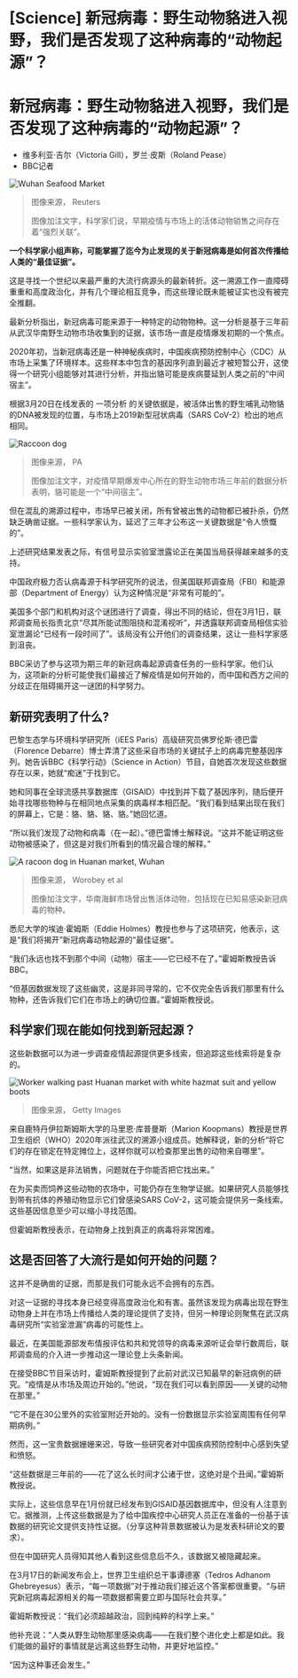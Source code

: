 # [Science] 新冠病毒：野生动物貉进入视野，我们是否发现了这种病毒的“动物起源”？

#  新冠病毒：野生动物貉进入视野，我们是否发现了这种病毒的“动物起源”？

  * 维多利亚·吉尔（Victoria Gill），罗兰·皮斯（Roland Pease） 
  * BBC记者 


![Wuhan Seafood Market](_111827420_hi059295836.jpg)

> 图像来源，  Reuters
>
> 图像加注文字，科学家们说，早期疫情与市场上的活体动物销售之间存在着“强烈关联”。

**一个科学家小组声称，可能掌握了迄今为止发现的关于新冠病毒是如何首次传播给人类的“最佳证据”。**

这是寻找一个世纪以来最严重的大流行病源头的最新转折。这一溯源工作一直障碍重重和高度政治化，并有几个理论相互竞争，而这些理论既未能被证实也没有被完全推翻。

最新分析指出，新冠病毒可能来源于一种特定的动物物种。这一分析是基于三年前从武汉华南野生动物市场收集到的证据，该市场一直是疫情爆发初期的一个焦点。

2020年初，当新冠病毒还是一种神秘疾病时，中国疾病预防控制中心（CDC）从市场上采集了环境样本。这些样本中包含的基因序列直到最近才被短暂公开，这使得一个研究小组能够对其进行分析，并指出貉可能是疾病蔓延到人类之前的“中间宿主”。

根据3月20日在线发表的 一项分析  的关键依据是，被活体出售的野生哺乳动物貉的DNA被发现的位置，与市场上2019新型冠状病毒（SARS CoV-2）检出的地点相同。

![Raccoon dog](_107184945_racdog.jpg)

> 图像来源，  PA
>
> 图像加注文字，对疫情早期爆发中心所在的野生动物市场三年前的数据分析表明，貉可能是一个“中间宿主”。

但在混乱的溯源过程中，市场早已被关闭，所有曾被出售的动物都已被扑杀，仍然缺乏确凿证据。一些科学家认为，延迟了三年才公布这一关键数据是“令人愤慨的”。

上述研究结果发表之际，有信号显示实验室泄露论正在美国当局获得越来越多的支持。

中国政府极力否认病毒源于科学研究所的说法，但美国联邦调查局（FBI）和能源部（Department of Energy）认为这种情况是“非常有可能的”。

美国多个部门和机构对这个谜团进行了调查，得出不同的结论，但在3月1日，联邦调查局长指责北京“尽其所能试图阻挠和混淆视听”，并透露联邦调查局相信实验室泄漏论“已经有一段时间了”。该局没有公开他们的调查结果，这让一些科学家感到沮丧。

BBC采访了参与这项为期三年的新冠病毒起源调查任务的一些科学家。他们认为，这项新的分析可能使我们最接近了解疫情是如何开始的，而中国和西方之间的分歧正在阻碍揭开这一谜团的科学努力。

##  新研究表明了什么?

巴黎生态学与环境科学研究所（iEES Paris）高级研究员佛罗伦斯·德巴雷（Florence Debarre）博士弄清了这些采自市场的关键拭子上的病毒完整基因序列。她告诉BBC《科学行动》（Science in Action）节目，自她首次发现这些数据存在以来，她就“痴迷”于找到它。

她和同事在全球流感共享数据库（GISAID）中找到并下载了基因序列，随后便开始寻找哪些物种与在相同地点采集的病毒样本相匹配。“我们看到结果出现在我们的屏幕上，它是：貉、貉、貉、貉。”她回忆道。

“所以我们发现了动物和病毒（在一起）。”德巴雷博士解释说。“这并不能证明这些动物被感染了，但这是对我们所看到的情况最合理的解释。”

![A racoon dog in Huanan market, Wuhan](_126057141_mediaitem126057140.jpg)

> 图像来源，  Worobey et al
>
> 图像加注文字，华南海鲜市场曾出售活体动物，包括现在已知易感染新冠病毒的物种。

悉尼大学的埃迪·霍姆斯（Eddie Holmes）教授也参与了这项研究，他表示，这是“我们将揭开”新冠病毒动物起源的“最佳证据”。

“我们永远也找不到那个中间（动物）宿主——它已经不在了。”霍姆斯教授告诉BBC。

“但基因数据发现了这些幽灵，这是非同寻常的，它不仅完全告诉我们那里有什么物种，还告诉我们它们在市场上的确切位置。”霍姆斯教授说。

##  科学家们现在能如何找到新冠起源？

这些新数据可以为进一步调查疫情起源提供更多线索，但追踪这些线索将是复杂的。

![Worker walking past Huanan market with white hazmat suit and yellow boots](_129115209_mediaitem126056290.jpg)

> 图像来源，  Getty Images

来自鹿特丹伊拉斯姆斯大学的马里恩·库普曼斯（Marion Koopmans）教授是世界卫生组织（WHO）2020年派往武汉的溯源小组成员。她解释说，新的分析“将它们的存在锁定在特定摊位上，这样你就可以检查那里出售的动物来自哪里”。

“当然，如果这是非法销售，问题就在于你能否把它找出来。”

在为买卖而饲养这些动物的农场中，可能仍存在生物学证据。如果研究人员能够找到带有抗体的养殖动物显示它们曾感染SARS CoV-2，这可能会提供另一条线索。这些基因信息至少可以缩小寻找范围。

但霍姆斯教授表示，在动物身上找到真正的病毒将非常困难。

##  这是否回答了大流行是如何开始的问题？

这并不是确凿的证据，而那是我们可能永远不会拥有的东西。

对这一证据的寻找本身已经变得高度政治化和有害。虽然该发现为病毒出现在野生动物身上并在市场上传播给人类的理论提供了支持，但另一种理论则聚焦在武汉病毒研究所“实验室泄漏”病毒的可能性上。

最近，在美国能源部发布情报评估和共和党领导的病毒来源听证会举行数周后，联邦调查局的介入进一步推动这一理论登上头条新闻。

在接受BBC节目采访时，霍姆斯教授提到了此前对武汉已知最早的新冠病例的研究。“疫情是从市场及周边开始的。”他说，“现在我们可以看到原因——关键的动物在那里。”

“它不是在30公里外的实验室附近开始的。没有一份数据显示实验室周围有任何早期病例。”

然而，这一宝贵数据姗姗来迟，导致一些研究者对中国疾病预防控制中心感到失望和愤怒。

“这些数据是三年前的——花了这么长时间才公诸于世，这绝对是个丑闻。”霍姆斯教授说。

实际上，这些信息早在1月份就已经发布到GISAID基因数据库中，但没有人注意到它。据推测，上传这些数据是为了给中国疾控中心研究人员正在准备的一份基于该数据的研究论文提供支持性证据。（分享这种背景数据被认为是发表科研论文的要求）。

但在中国研究人员得知其他人看到这些信息后不久，该数据又被隐藏起来。

在3月17日的新闻发布会上，世界卫生组织总干事谭德塞（Tedros Adhanom Ghebreyesus）表示，“每一项数据”对于推动我们接近这个答案都很重要。“与研究新冠病毒起源相关的每一项数据都需要立即与国际社会共享。”

霍姆斯教授说：“我们必须超越政治，回到纯粹的科学上来。”

他补充说：“人类从野生动物那里感染病毒——在我们整个进化史上都是如此。我们能做的最好的事情就是远离这些野生动物，并更好地监控。”

“因为这种事还会发生。”


